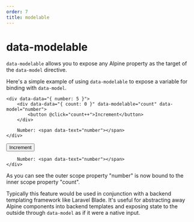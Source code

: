 ```yaml
---
order: 7
title: modelable
---
```


# data-modelable

`data-modelable` allows you to expose any Alpine property as the target of the `data-model` directive.

Here's a simple example of using `data-modelable` to expose a variable for binding with `data-model`.

```alpine
<div data-data="{ number: 5 }">
    <div data-data="{ count: 0 }" data-modelable="count" data-model="number">
        <button @click="count++">Increment</button>
    </div>

    Number: <span data-text="number"></span>
</div>
```

<!-- START_VERBATIM -->
<div class="demo">
    <div data-data="{ number: 5 }">
        <div data-data="{ count: 0 }" data-modelable="count" data-model="number">
            <button @click="count++">Increment</button>
        </div>

        Number: <span data-text="number"></span>
    </div>
</div>
<!-- END_VERBATIM -->

As you can see the outer scope property "number" is now bound to the inner scope property "count".

Typically this feature would be used in conjunction with a backend templating framework like Laravel Blade. It's useful for abstracting away Alpine components into backend templates and exposing state to the outside through `data-model` as if it were a native input.
